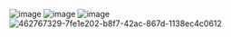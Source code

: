 
![image](https://github.com/user-attachments/assets/2baad0ff-39ff-4d6e-b0a7-fba0afea6550)
![image](https://github.com/user-attachments/assets/65be1816-d803-4d27-baac-6a2c5d907056)
![image](https://github.com/user-attachments/assets/794a925b-b36b-477a-a643-b5a743f66efc)
![462767329-7fe1e202-b8f7-42ac-867d-1138ec4c0612](https://github.com/user-attachments/assets/f71013dc-1776-46aa-8155-77d1745b2fc5)


